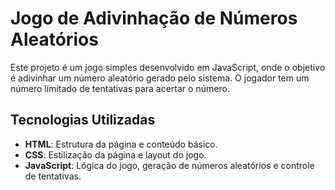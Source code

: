 # Jogo de Adivinhação de Números Aleatórios

Este projeto é um jogo simples desenvolvido em JavaScript, onde o objetivo é adivinhar um número aleatório gerado pelo sistema. O jogador tem um número limitado de tentativas para acertar o número.

## Tecnologias Utilizadas

- **HTML**: Estrutura da página e conteúdo básico.
- **CSS**: Estilização da página e layout do jogo.
- **JavaScript**: Lógica do jogo, geração de números aleatórios e controle de tentativas.


